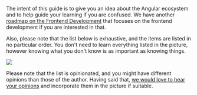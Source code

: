 The intent of this guide is to give you an idea about the Angular ecosystem and to help guide your learning if you are confused. We have another [roadmap on the Frontend Development](/frontend) that focuses on the frontend development if you are interested in that.

Also, please note that the list below is exhaustive, and the items are listed in no particular order. You don't need to learn everything listed in the picture, however knowing what you don't know is as important as knowing things.

![](/roadmaps/angular.png)

Please note that the list is opinionated, and you might have different opinions than those of the author. Having said that, [we would love to hear your opinions](https://github.com/kamranahmedse/developer-roadmap/issues/new) and incorporate them in the picture if suitable.
